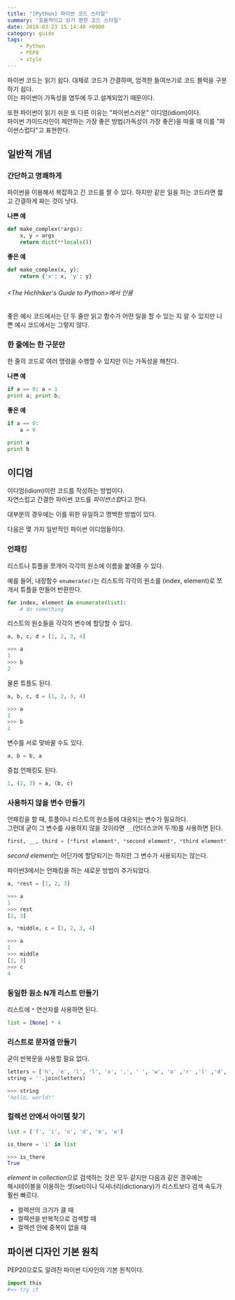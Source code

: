 ```yaml
---
title: "[Python] 파이썬 코드 스타일"
summary: "효율적이고 읽기 편한 코드 스타일"
date: 2018-03-23 15:14:40 +0900
category: guide
tags:
    - Python
    - PEP8
    - style
---
```


파이썬 코드는 읽기 쉽다. 대체로 코드가 간결하며, 엄격한 들여쓰기로 코드 블럭을 구분하기 쉽다.  
이는 파이썬이 가독성을 염두에 두고 설계되었기 때문이다.

또한 파이썬이 읽기 쉬운 또 다른 이유는 "파이썬스러운" 이디엄(idiom)이다.  
파이썬 가이드라인이 제안하는 가장 좋은 방법(가독성이 가장 좋은)을 따를 때 이를 "파이썬스럽다"고 표현한다.

## 일반적 개념

### 간단하고 명쾌하게
파이썬을 이용해서 복잡하고 긴 코드를 짤 수 있다. 하지만 같은 일을 하는 코드라면 짧고 간결하게 짜는 것이 낫다.

**나쁜 예**

~~~python
def make_complex(*args):
    x, y = args
    return dict(**locals())
~~~

**좋은 예**

~~~python
def make_complex(x, y):
    return {'x': x, 'y': y}
~~~

###### <The Hichhiker's Guide to Python>에서 인용  

좋은 예시 코드에서는 단 두 줄만 읽고 함수가 어떤 일을 할 수 있는 지 알 수 있지만 나쁜 예시 코드에서는 그렇지 않다.  

### 한 줄에는 한 구문만

한 줄의 코드로 여러 명령을 수행할 수 있지만 이는 가독성을 해친다.  

**나쁜 예**

~~~python
if a == 0: a = 1
print a; print b;
~~~

**좋은 예**

~~~python
if a == 0:
	a = 0

print a
print b
~~~

## 이디엄

이디엄(idiom)이란 코드를 작성하는 방법이다.  
자연스럽고 간결한 파이썬 코드를 *파이썬스럽*다고 한다.

대부분의 경우에는 이를 위한 유일하고 명백한 방법이 있다.

다음은 몇 가지 일반적인 파이썬 이디엄들이다.

### 언패킹

리스트나 튜플을 쪼개어 각각의 원소에 이름을 붙여줄 수 있다.  

예를 들어, 내장함수 `enumerate()`는 리스트의 각각의 원소를 (index, element)로 쪼개서 튜플을 만들어 반환한다.

~~~python
for index, element in enumerate(list):
	# do something
~~~

리스트의 원소들을 각각의 변수에 할당할 수 있다.

~~~python
a, b, c, d = [1, 2, 3, 4]

>>> a
1
>>> b
2
~~~

물론 튜플도 된다.

~~~python
a, b, c, d = (1, 2, 3, 4)

>>> a
1
>>> b
2
~~~

변수를 서로 맞바꿀 수도 있다.

~~~python
a, b = b, a
~~~

중첩 언패킹도 된다.

~~~python
1, (2, 3) = a, (b, c)
~~~

### 사용하지 않을 변수 만들기

언패킹을 할 때, 튜플이나 리스트의 원소들에 대응되는 변수가 필요하다.  
그런데 굳이 그 변수를 사용하지 않을 것이라면 `__`(언더스코어 두개)를 사용하면 된다.

~~~python
first, __, third = [*first element*, *second element*, *third element*]
~~~

*second element*는 어딘가에 할당되기는 하지만 그 변수가 사용되지는 않는다.

파이썬3에서는 언패킹을 하는 새로운 방법이 추가되었다.

~~~python
a, *rest = [1, 2, 3]

>>> a
1
>>> rest
[2, 3]
~~~

~~~python
a, *middle, c = [1, 2, 3, 4]

>>> a
1
>>> middle
[2, 3]
>>> c
4
~~~

### 동일한 원소 N개 리스트 만들기

리스트에 `*` 연산자를 사용하면 된다.

~~~python
list = [None] * 4
~~~

### 리스트로 문자열 만들기

굳이 반복문을 사용할 필요 없다.

~~~python
letters = ['h', 'e', 'l', 'l', 'o', ',', ' ', 'w', 'o' ,'r' ,'l' ,'d', '!']
string = ''.join(letters)

>>> string
"hello, world!"
~~~

### 컬렉션 안에서 아이템 찾기

~~~python
list = ['f', 'i', 'n', 'd', 'm', 'e']

is_there = 'i' in list

>>> is_there
True
~~~

*element* in *collection*으로 검색하는 것은 모두 같지만 다음과 같은 경우에는  
해시테이블을 이용하는 셋(set)이나 딕셔너리(dictionary)가  리스트보다 검색 속도가 훨씬 빠르다.

- 컬렉션의 크기가 클 때
- 컬렉션을 반복적으로 검색할 때
- 컬렉션 안에 중복이 없을 때


## 파이썬 디자인 기본 원칙

PEP20으로도 알려진 파이썬 디자인의 기본 원칙이다.

~~~python
import this
#=> try it
~~~
